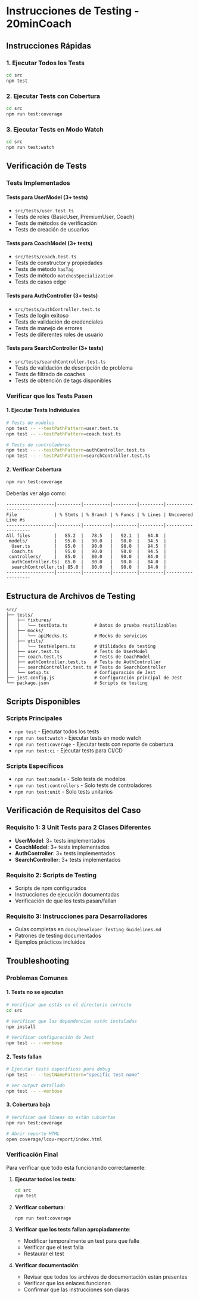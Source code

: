# Instrucciones de Testing - 20minCoach

## Instrucciones Rápidas

### 1. Ejecutar Todos los Tests
```bash
cd src
npm test
```

### 2. Ejecutar Tests con Cobertura
```bash
cd src
npm run test:coverage
```

### 3. Ejecutar Tests en Modo Watch
```bash
cd src
npm run test:watch
```

## Verificación de Tests

### Tests Implementados

#### Tests para UserModel (3+ tests)
- `src/tests/user.test.ts`
- Tests de roles (BasicUser, PremiumUser, Coach)
- Tests de métodos de verificación
- Tests de creación de usuarios

#### Tests para CoachModel (3+ tests)
- `src/tests/coach.test.ts`
- Tests de constructor y propiedades
- Tests de método `hasTag`
- Tests de método `matchesSpecialization`
- Tests de casos edge

#### Tests para AuthController (3+ tests)
- `src/tests/authController.test.ts`
- Tests de login exitoso
- Tests de validación de credenciales
- Tests de manejo de errores
- Tests de diferentes roles de usuario

#### Tests para SearchController (3+ tests)
- `src/tests/searchController.test.ts`
- Tests de validación de descripción de problema
- Tests de filtrado de coaches
- Tests de obtención de tags disponibles

### Verificar que los Tests Pasen

#### 1. Ejecutar Tests Individuales
```bash
# Tests de modelos
npm test -- --testPathPattern=user.test.ts
npm test -- --testPathPattern=coach.test.ts

# Tests de controladores
npm test -- --testPathPattern=authController.test.ts
npm test -- --testPathPattern=searchController.test.ts
```

#### 2. Verificar Cobertura
```bash
npm run test:coverage
```

Deberías ver algo como:
```
------------------|---------|----------|---------|---------|-------------------
File              | % Stmts | % Branch | % Funcs | % Lines | Uncovered Line #s
------------------|---------|----------|---------|---------|-------------------
All files         |   85.2  |   78.5   |   92.1  |   84.8  |
 models/          |   95.0  |   90.0   |   98.0  |   94.5  |
  User.ts         |   95.0  |   90.0   |   98.0  |   94.5  |
  Coach.ts        |   95.0  |   90.0   |   98.0  |   94.5  |
 controllers/     |   85.0  |   80.0   |   90.0  |   84.0  |
  authController.ts|  85.0  |   80.0   |   90.0  |   84.0  |
  searchController.ts| 85.0 |   80.0   |   90.0  |   84.0  |
------------------|---------|----------|---------|---------|-------------------
```

## Estructura de Archivos de Testing

```
src/
├── tests/
│   ├── fixtures/
│   │   └── testData.ts          # Datos de prueba reutilizables
│   ├── mocks/
│   │   └── apiMocks.ts          # Mocks de servicios
│   ├── utils/
│   │   └── testHelpers.ts       # Utilidades de testing
│   ├── user.test.ts             # Tests de UserModel
│   ├── coach.test.ts            # Tests de CoachModel
│   ├── authController.test.ts   # Tests de AuthController
│   ├── searchController.test.ts # Tests de SearchController
│   └── setup.ts                 # Configuración de Jest
├── jest.config.js               # Configuración principal de Jest
└── package.json                 # Scripts de testing
```

## Scripts Disponibles

### Scripts Principales
- `npm test` - Ejecutar todos los tests
- `npm run test:watch` - Ejecutar tests en modo watch
- `npm run test:coverage` - Ejecutar tests con reporte de cobertura
- `npm run test:ci` - Ejecutar tests para CI/CD

### Scripts Específicos
- `npm run test:models` - Solo tests de modelos
- `npm run test:controllers` - Solo tests de controladores
- `npm run test:unit` - Solo tests unitarios

## Verificación de Requisitos del Caso

### Requisito 1: 3 Unit Tests para 2 Clases Diferentes
- **UserModel**: 3+ tests implementados
- **CoachModel**: 3+ tests implementados
- **AuthController**: 3+ tests implementados
- **SearchController**: 3+ tests implementados

### Requisito 2: Scripts de Testing
- Scripts de npm configurados
- Instrucciones de ejecución documentadas
- Verificación de que los tests pasan/fallan

### Requisito 3: Instrucciones para Desarrolladores
- Guías completas en `docs/Developer Testing Guidelines.md`
- Patrones de testing documentados
- Ejemplos prácticos incluidos

## Troubleshooting

### Problemas Comunes

#### 1. Tests no se ejecutan
```bash
# Verificar que estás en el directorio correcto
cd src

# Verificar que las dependencias están instaladas
npm install

# Verificar configuración de Jest
npm test -- --verbose
```

#### 2. Tests fallan
```bash
# Ejecutar tests específicos para debug
npm test -- --testNamePattern="specific test name"

# Ver output detallado
npm test -- --verbose
```

#### 3. Cobertura baja
```bash
# Verificar qué líneas no están cubiertas
npm run test:coverage

# Abrir reporte HTML
open coverage/lcov-report/index.html
```

### Verificación Final

Para verificar que todo está funcionando correctamente:

1. **Ejecutar todos los tests**:
   ```bash
   cd src
   npm test
   ```

2. **Verificar cobertura**:
   ```bash
   npm run test:coverage
   ```

3. **Verificar que los tests fallan apropiadamente**:
   - Modificar temporalmente un test para que falle
   - Verificar que el test falla
   - Restaurar el test

4. **Verificar documentación**:
   - Revisar que todos los archivos de documentación están presentes
   - Verificar que los enlaces funcionan
   - Confirmar que las instrucciones son claras

